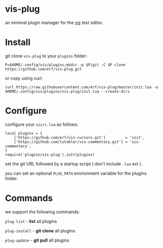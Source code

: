 # vis-plug

an minimal plugin manager for the [vis](https://github.com/martanne/vis) text editor.

# Install

git clone `vis-plug` to your `plugins` folder:

`P=$HOME/.config/vis/plugins;mkdir -p $P|git -C $P clone https://github.com/erf/vis-plug.git`

or copy using curl:

`curl https://raw.githubusercontent.com/erf/vis-plug/master/init.lua -o $HOME/.config/vis/plugins/vis-plug/init.lua --create-dirs`
 
# Configure

configure your `visrc.lua` as follows:
```
local plugins = {
	['https://github.com/erf/vis-cursors.git']         = 'init',
	['https://github.com/lutobler/vis-commentary.git'] = 'vis-commentary',
}
require('plugins/vis-plug').init(plugins)
```

set the git URL followed by a startup script ( don't include `.lua` ext ).

you can set an optional `PLUG_PATH` environment variable for the plugins folder.

# Commands

we support the following commands:

`plug-list` - **list** all plugins

`plug-install` - **git clone** all plugins

`plug-update` - **git pull** all plugins


